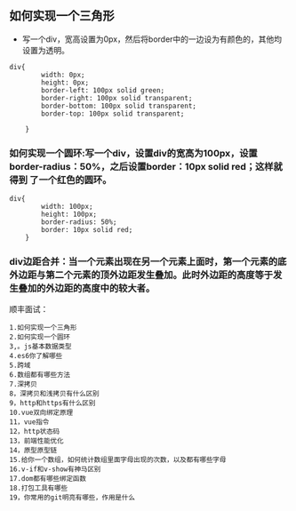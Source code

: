 ## 如何实现一个三角形
- 写一个div，宽高设置为0px，然后将border中的一边设为有颜色的，其他均设置为透明。
```
div{
		width: 0px;
		height: 0px;
		border-left: 100px solid green;
		border-right: 100px solid transparent;
		border-bottom: 100px solid transparent;
		border-top: 100px solid transparent;

	}
```
### 如何实现一个圆环:写一个div，设置div的宽高为100px，设置border-radius：50%，之后设置border：10px solid red；这样就得到 了一个红色的圆环。
```
div{
		width: 100px;
		height: 100px;
		border-radius: 50%;
		border: 10px solid red;
	}

```
### div边距合并：当一个元素出现在另一个元素上面时，第一个元素的底外边距与第二个元素的顶外边距发生叠加。此时外边距的高度等于发生叠加的外边距的高度中的较大者。
顺丰面试：
```
1.如何实现一个三角形
2.如何实现一个圆环
3,。js基本数据类型
4.es6你了解哪些
5.跨域
6.数组都有哪些方法
7.深拷贝
8，深拷贝和浅拷贝有什么区别
9，http和https有什么区别
10.vue双向绑定原理
11，vue指令
12，http状态码
13，前端性能优化
14，原型原型链
15.给你一个数组，如何统计数组里面字母出现的次数，以及都有哪些字母
16.v-if和v-show有神马区别
17.dom都有哪些绑定函数
18.打包工具有哪些
19，你常用的git明亮有哪些，作用是什么

```
